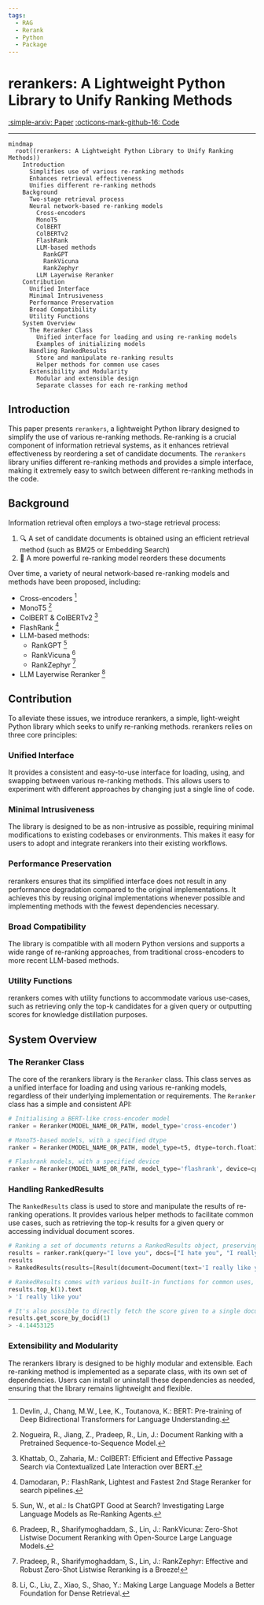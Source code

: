 ```yaml
---
tags:
  - RAG
  - Rerank
  - Python
  - Package
---
```


# rerankers: A Lightweight Python Library to Unify Ranking Methods

[:simple-arxiv: Paper](https://arxiv.org/abs/2408.17344v1) [:octicons-mark-github-16: Code](https://github.com/answerdotai/rerankers)

---

```mermaid
mindmap
  root((rerankers: A Lightweight Python Library to Unify Ranking Methods))
    Introduction
      Simplifies use of various re-ranking methods
      Enhances retrieval effectiveness
      Unifies different re-ranking methods
    Background
      Two-stage retrieval process
      Neural network-based re-ranking models
        Cross-encoders
        MonoT5
        ColBERT
        ColBERTv2
        FlashRank
        LLM-based methods
          RankGPT
          RankVicuna
          RankZephyr
        LLM Layerwise Reranker
    Contribution
      Unified Interface
      Minimal Intrusiveness
      Performance Preservation
      Broad Compatibility
      Utility Functions
    System Overview
      The Reranker Class
        Unified interface for loading and using re-ranking models
        Examples of initializing models
      Handling RankedResults
        Store and manipulate re-ranking results
        Helper methods for common use cases
      Extensibility and Modularity
        Modular and extensible design
        Separate classes for each re-ranking method
```

## Introduction

This paper presents `rerankers`, a lightweight Python library designed to simplify the use of various re-ranking methods. Re-ranking is a crucial component of information retrieval systems, as it enhances retrieval effectiveness by reordering a set of candidate documents. The `rerankers` library unifies different re-ranking methods and provides a simple interface, making it extremely easy to switch between different re-ranking methods in the code.

## Background

Information retrieval often employs a two-stage retrieval process:

1. 🔍 A set of candidate documents is obtained using an efficient retrieval method (such as BM25 or Embedding Search)
2. 🔀 A more powerful re-ranking model reorders these documents

Over time, a variety of neural network-based re-ranking models and methods have been proposed, including:

- Cross-encoders [^BERT]
- MonoT5 [^MonoT5]
- ColBERT & ColBERTv2 [^ColBERT]
- FlashRank [^FlashRank]
- LLM-based methods:
  - RankGPT [^RankGPT]
  - RankVicuna [^RankVicuna]
  - RankZephyr [^RankZephyr]
- LLM Layerwise Reranker [^LLMLayerwise]

## Contribution

To alleviate these issues, we introduce rerankers, a simple, light-weight Python library which seeks to unify re-ranking methods. rerankers relies on three core principles:

### Unified Interface

It provides a consistent and easy-to-use interface for loading, using, and swapping between various re-ranking methods. This allows users to experiment with different approaches by changing just a single line of code.

### Minimal Intrusiveness

The library is designed to be as non-intrusive as possible, requiring minimal modifications to existing codebases or environments. This makes it easy for users to adopt and integrate rerankers into their existing workflows.

### Performance Preservation

rerankers ensures that its simplified interface does not result in any performance degradation compared to the original implementations. It achieves this by reusing original implementations whenever possible and implementing methods with the fewest dependencies necessary.

### Broad Compatibility

The library is compatible with all modern Python versions and supports a wide range of re-ranking approaches, from traditional cross-encoders to more recent LLM-based methods.

### Utility Functions

rerankers comes with utility functions to accommodate various use-cases, such as retrieving only the top-k candidates for a given query or outputting scores for knowledge distillation purposes.

## System Overview

### The Reranker Class

The core of the rerankers library is the `Reranker` class. This class serves as a unified interface for loading and using various re-ranking models, regardless of their underlying implementation or requirements. The `Reranker` class has a simple and consistent API:

```py
# Initialising a BERT-like cross-encoder model
ranker = Reranker(MODEL_NAME_OR_PATH, model_type='cross-encoder')

# MonoT5-based models, with a specified dtype
ranker = Reranker(MODEL_NAME_OR_PATH, model_type=t5, dtype=torch.float32)

# Flashrank models, with a specified device
ranker = Reranker(MODEL_NAME_OR_PATH, model_type='flashrank', device=cpu)
```

### Handling RankedResults

The `RankedResults` class is used to store and manipulate the results of re-ranking operations. It provides various helper methods to facilitate common use cases, such as retrieving the top-k results for a given query or accessing individual document scores.

```py
# Ranking a set of documents returns a RankedResults object, preserving meta-data and document-ids.
results = ranker.rank(query="I love you", docs=["I hate you", "I really like you"], doc_ids=[0,1], metadata=[{'source': 'twitter'}, {'source': 'reddit'}])
results
> RankedResults(results=[Result(document=Document(text='I really like you', doc_id=1, metadata={'source': 'twitter'}), score=-2.453125, rank=1), Result(document=Document(text='I hate you', doc_id=0, metadata={'source': 'reddit'}), score=-4.14453125, rank=2)], query='I love you', has_scores=True)

# RankedResults comes with various built-in functions for common uses, such as .top_k(), and all attributes are accessible:
results.top_k(1).text
> 'I really like you'

# It's also possible to directly fetch the score given to a single document
results.get_score_by_docid(1)
> -4.14453125
```

### Extensibility and Modularity

The rerankers library is designed to be highly modular and extensible. Each re-ranking method is implemented as a separate class, with its own set of dependencies. Users can install or uninstall these dependencies as needed, ensuring that the library remains lightweight and flexible.

[^BERT]: Devlin, J., Chang, M.W., Lee, K., Toutanova, K.: BERT: Pre-training of Deep Bidirectional Transformers for Language Understanding.
[^MonoT5]: Nogueira, R., Jiang, Z., Pradeep, R., Lin, J.: Document Ranking with a Pretrained Sequence-to-Sequence Model.
[^ColBERT]: Khattab, O., Zaharia, M.: ColBERT: Efficient and Effective Passage Search via Contextualized Late Interaction over BERT.
[^RankGPT]: Sun, W., et al.: Is ChatGPT Good at Search? Investigating Large Language Models as Re-Ranking Agents.
[^RankVicuna]: Pradeep, R., Sharifymoghaddam, S., Lin, J.: RankVicuna: Zero-Shot Listwise Document Reranking with Open-Source Large Language Models.
[^RankZephyr]: Pradeep, R., Sharifymoghaddam, S., Lin, J.: RankZephyr: Effective and Robust Zero-Shot Listwise Reranking is a Breeze!
[^ColBERTv2]: Santhanam, K., Khattab, O., Saad-Falcon, J., Potts, C., Zaharia, M.: ColBERTv2: Effective and Efficient Retrieval via Lightweight Late Interaction.
[^LLMLayerwise]: Li, C., Liu, Z., Xiao, S., Shao, Y.: Making Large Language Models a Better Foundation for Dense Retrieval.
[^FlashRank]: Damodaran, P.: FlashRank, Lightest and Fastest 2nd Stage Reranker for search pipelines.

